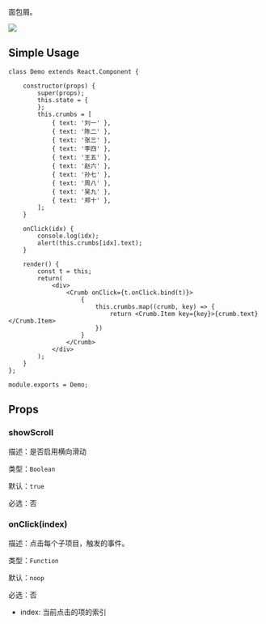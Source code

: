 

面包屑。

![](https://img.alicdn.com/tps/TB1r7gQOVXXXXagXpXXXXXXXXXX-417-73.png)

## Simple Usage

```
class Demo extends React.Component {

    constructor(props) {
        super(props);
        this.state = {
        };
        this.crumbs = [
            { text: '刘一' },
            { text: '陈二' },
            { text: '张三' },
            { text: '李四' },
            { text: '王五' },
            { text: '赵六' },
            { text: '孙七' },
            { text: '周八' },
            { text: '吴九' },
            { text: '郑十' },
        ];
    }

    onClick(idx) {
        console.log(idx);
        alert(this.crumbs[idx].text);
    }

    render() {
        const t = this;
        return(
            <div>
                <Crumb onClick={t.onClick.bind(t)}>
                    {
                        this.crumbs.map((crumb, key) => {
                            return <Crumb.Item key={key}>{crumb.text}</Crumb.Item>
                        })
                    }
                </Crumb>
            </div>
        );
    }
};

module.exports = Demo;
```

## Props

### showScroll

描述：是否启用横向滑动

类型：`Boolean`

默认：`true`

必选：否

### onClick(index)

描述：点击每个子项目，触发的事件。

类型：`Function`

默认：`noop`

必选：否

* index: 当前点击的项的索引

